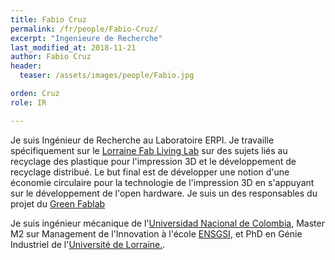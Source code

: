 ```yaml
---
title: Fabio Cruz
permalink: /fr/people/Fabio-Cruz/
excerpt: "Ingenieure de Recherche"
last_modified_at: 2018-11-21
author: Fabio Cruz
header:
  teaser: /assets/images/people/Fabio.jpg

orden: Cruz
role: IR

---
```


Je suis Ingénieur de Recherche au Laboratoire ERPI. 
Je travaille spécifiquement sur le [Lorraine Fab Living Lab](http://lf2l.fr) sur des sujets liés au recyclage des plastique pour l'impression 3D et le développement de recyclage distribué. Le but final est de développer une notion d'une économie circulaire pour la technologie de l'impression 3D en s'appuyant sur le développement de l'open hardware.
Je suis un des responsables du projet du [Green Fablab](/fr/projects/green-fablab/)


Je suis ingénieur mécanique de l'[Universidad Nacional de Colombia](http://unal.edu.co/), Master M2 sur Management de l'Innovation à l'école [ENSGSI](https://www.ensgsi.univ-lorraine.fr/), et PhD en Génie Industriel de l'[Université de Lorraine.](https://www.univ-lorraine.fr/). 




